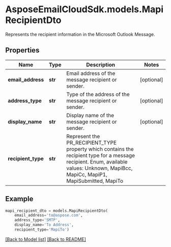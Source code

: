 # AsposeEmailCloudSdk.models.MapiRecipientDto

Represents the recipient information in the Microsoft Outlook Message.             

## Properties
Name | Type | Description | Notes
------------ | ------------- | ------------- | -------------
**email_address** |**str** |Email address of the message recipient or sender.              |[optional] 
**address_type** |**str** |Type of the address of the message recipient or sender.              |[optional] 
**display_name** |**str** |Display name of the message recipient or sender.              |[optional] 
**recipient_type** |**str** |Represent the PR_RECIPIENT_TYPE property which contains the recipient type for a message recipient. Enum, available values: Unknown, MapiBcc, MapiCc, MapiP1, MapiSubmitted, MapiTo |



## Example
```python
mapi_recipient_dto = models.MapiRecipientDto(
    email_address='to@aspose.com',
    address_type='SMTP',
    display_name='To Address',
    recipient_type='MapiTo')
```


[[Back to Model list]](Models.md) [[Back to README]](README.md)

